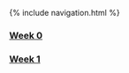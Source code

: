 {% include navigation.html %}
### [Week 0](https://alexd017.github.io/Tri3-IndivRepo/notes/week0)
### [Week 1]()
